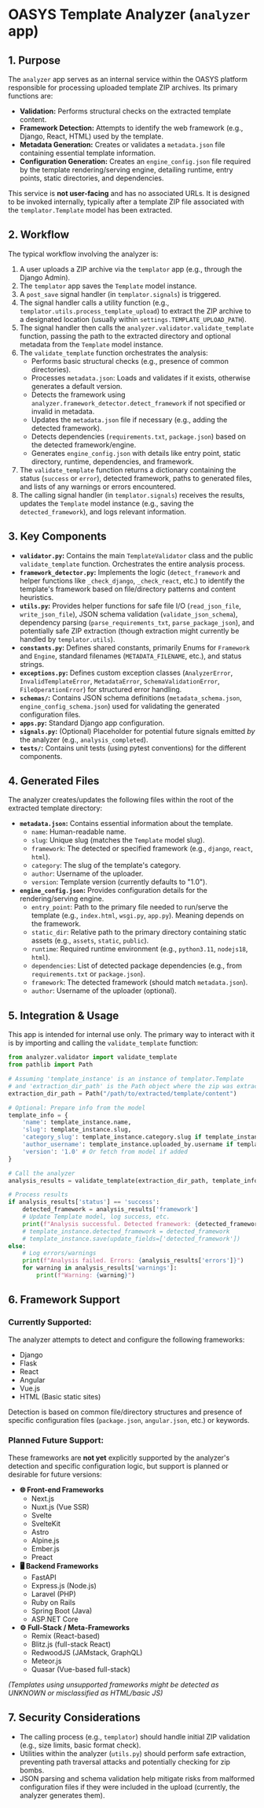 # OASYS Template Analyzer (`analyzer` app)

## 1. Purpose

The `analyzer` app serves as an internal service within the OASYS platform responsible for processing uploaded template ZIP archives. Its primary functions are:

*   **Validation:** Performs structural checks on the extracted template content.
*   **Framework Detection:** Attempts to identify the web framework (e.g., Django, React, HTML) used by the template.
*   **Metadata Generation:** Creates or validates a `metadata.json` file containing essential template information.
*   **Configuration Generation:** Creates an `engine_config.json` file required by the template rendering/serving engine, detailing runtime, entry points, static directories, and dependencies.

This service is **not user-facing** and has no associated URLs. It is designed to be invoked internally, typically after a template ZIP file associated with the `templator.Template` model has been extracted.

## 2. Workflow

The typical workflow involving the analyzer is:

1.  A user uploads a ZIP archive via the `templator` app (e.g., through the Django Admin).
2.  The `templator` app saves the `Template` model instance.
3.  A `post_save` signal handler (in `templator.signals`) is triggered.
4.  The signal handler calls a utility function (e.g., `templator.utils.process_template_upload`) to extract the ZIP archive to a designated location (usually within `settings.TEMPLATE_UPLOAD_PATH`).
5.  The signal handler then calls the `analyzer.validator.validate_template` function, passing the path to the extracted directory and optional metadata from the `Template` model instance.
6.  The `validate_template` function orchestrates the analysis:
    *   Performs basic structural checks (e.g., presence of common directories).
    *   Processes `metadata.json`: Loads and validates if it exists, otherwise generates a default version.
    *   Detects the framework using `analyzer.framework_detector.detect_framework` if not specified or invalid in metadata.
    *   Updates the `metadata.json` file if necessary (e.g., adding the detected framework).
    *   Detects dependencies (`requirements.txt`, `package.json`) based on the detected framework/engine.
    *   Generates `engine_config.json` with details like entry point, static directory, runtime, dependencies, and framework.
7.  The `validate_template` function returns a dictionary containing the status (`success` or `error`), detected framework, paths to generated files, and lists of any warnings or errors encountered.
8.  The calling signal handler (in `templator.signals`) receives the results, updates the `Template` model instance (e.g., saving the `detected_framework`), and logs relevant information.

## 3. Key Components

*   **`validator.py`:** Contains the main `TemplateValidator` class and the public `validate_template` function. Orchestrates the entire analysis process.
*   **`framework_detector.py`:** Implements the logic (`detect_framework` and helper functions like `_check_django`, `_check_react`, etc.) to identify the template's framework based on file/directory patterns and content heuristics.
*   **`utils.py`:** Provides helper functions for safe file I/O (`read_json_file`, `write_json_file`), JSON schema validation (`validate_json_schema`), dependency parsing (`parse_requirements_txt`, `parse_package_json`), and potentially safe ZIP extraction (though extraction might currently be handled by `templator.utils`).
*   **`constants.py`:** Defines shared constants, primarily Enums for `Framework` and `Engine`, standard filenames (`METADATA_FILENAME`, etc.), and status strings.
*   **`exceptions.py`:** Defines custom exception classes (`AnalyzerError`, `InvalidTemplateError`, `MetadataError`, `SchemaValidationError`, `FileOperationError`) for structured error handling.
*   **`schemas/`:** Contains JSON schema definitions (`metadata_schema.json`, `engine_config_schema.json`) used for validating the generated configuration files.
*   **`apps.py`:** Standard Django app configuration.
*   **`signals.py`:** (Optional) Placeholder for potential future signals emitted *by* the analyzer (e.g., `analysis_completed`).
*   **`tests/`:** Contains unit tests (using pytest conventions) for the different components.

## 4. Generated Files

The analyzer creates/updates the following files within the root of the extracted template directory:

*   **`metadata.json`:** Contains essential information about the template.
    *   `name`: Human-readable name.
    *   `slug`: Unique slug (matches the `Template` model slug).
    *   `framework`: The detected or specified framework (e.g., `django`, `react`, `html`).
    *   `category`: The slug of the template's category.
    *   `author`: Username of the uploader.
    *   `version`: Template version (currently defaults to "1.0").
*   **`engine_config.json`:** Provides configuration details for the rendering/serving engine.
    *   `entry_point`: Path to the primary file needed to run/serve the template (e.g., `index.html`, `wsgi.py`, `app.py`). Meaning depends on the framework.
    *   `static_dir`: Relative path to the primary directory containing static assets (e.g., `assets`, `static`, `public`).
    *   `runtime`: Required runtime environment (e.g., `python3.11`, `nodejs18`, `html`).
    *   `dependencies`: List of detected package dependencies (e.g., from `requirements.txt` or `package.json`).
    *   `framework`: The detected framework (should match `metadata.json`).
    *   `author`: Username of the uploader (optional).

## 5. Integration & Usage

This app is intended for internal use only. The primary way to interact with it is by importing and calling the `validate_template` function:

```python
from analyzer.validator import validate_template
from pathlib import Path

# Assuming 'template_instance' is an instance of templator.Template
# and 'extraction_dir_path' is the Path object where the zip was extracted
extraction_dir_path = Path("/path/to/extracted/template/content")

# Optional: Prepare info from the model
template_info = {
    'name': template_instance.name,
    'slug': template_instance.slug,
    'category_slug': template_instance.category.slug if template_instance.category else 'uncategorized',
    'author_username': template_instance.uploaded_by.username if template_instance.uploaded_by else 'unknown',
    'version': '1.0' # Or fetch from model if added
}

# Call the analyzer
analysis_results = validate_template(extraction_dir_path, template_info)

# Process results
if analysis_results['status'] == 'success':
    detected_framework = analysis_results['framework']
    # Update Template model, log success, etc.
    print(f"Analysis successful. Detected framework: {detected_framework}")
    # template_instance.detected_framework = detected_framework
    # template_instance.save(update_fields=['detected_framework'])
else:
    # Log errors/warnings
    print(f"Analysis failed. Errors: {analysis_results['errors']}")
    for warning in analysis_results['warnings']:
        print(f"Warning: {warning}")
```

## 6. Framework Support

### Currently Supported:

The analyzer attempts to detect and configure the following frameworks:

*   Django
*   Flask
*   React
*   Angular
*   Vue.js
*   HTML (Basic static sites)

Detection is based on common file/directory structures and presence of specific configuration files (`package.json`, `angular.json`, etc.) or keywords.

### Planned Future Support:

These frameworks are **not yet** explicitly supported by the analyzer's detection and specific configuration logic, but support is planned or desirable for future versions:

*   **🌐 Front-end Frameworks**
    *   Next.js
    *   Nuxt.js (Vue SSR)
    *   Svelte
    *   SvelteKit
    *   Astro
    *   Alpine.js
    *   Ember.js
    *   Preact
*   **🖥️ Backend Frameworks**
    *   FastAPI
    *   Express.js (Node.js)
    *   Laravel (PHP)
    *   Ruby on Rails
    *   Spring Boot (Java)
    *   ASP.NET Core
*   **⚙️ Full-Stack / Meta-Frameworks**
    *   Remix (React-based)
    *   Blitz.js (full-stack React)
    *   RedwoodJS (JAMstack, GraphQL)
    *   Meteor.js
    *   Quasar (Vue-based full-stack)

*(Templates using unsupported frameworks might be detected as UNKNOWN or misclassified as HTML/basic JS)*

## 7. Security Considerations

*   The calling process (e.g., `templator`) should handle initial ZIP validation (e.g., size limits, basic format check).
*   Utilities within the analyzer (`utils.py`) should perform safe extraction, preventing path traversal attacks and potentially checking for zip bombs.
*   JSON parsing and schema validation help mitigate risks from malformed configuration files if they were included in the upload (currently, the analyzer generates them). 